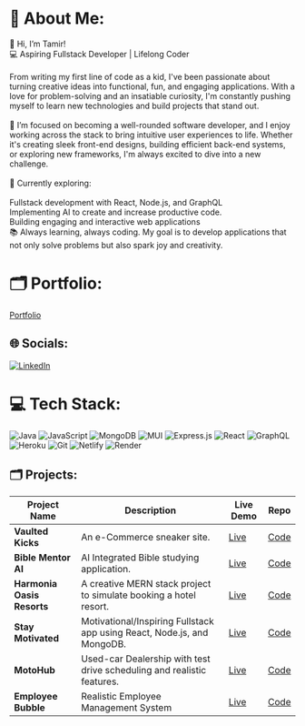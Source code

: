 # 💫 About Me:
👋 Hi, I’m Tamir!<br>💻 Aspiring Fullstack Developer | Lifelong Coder<br><br>From writing my first line of code as a kid, I've been passionate about turning creative ideas into functional, fun, and engaging applications. With a love for problem-solving and an insatiable curiosity, I'm constantly pushing myself to learn new technologies and build projects that stand out.<br><br>🎯 I’m focused on becoming a well-rounded software developer, and I enjoy working across the stack to bring intuitive user experiences to life. Whether it's creating sleek front-end designs, building efficient back-end systems, or exploring new frameworks, I'm always excited to dive into a new challenge.<br><br>🔧 Currently exploring:<br><br>Fullstack development with React, Node.js, and GraphQL<br>Implementing AI to create and increase productive code.<br>Building engaging and interactive web applications<br>📚 Always learning, always coding. My goal is to develop applications that not only solve problems but also spark joy and creativity.<br>

# 🗂️ Portfolio:
[Portfolio](https://codingmir.netlify.app/)


## 🌐 Socials:
[![LinkedIn](https://img.shields.io/badge/LinkedIn-%230077B5.svg?logo=linkedin&logoColor=white)](https://www.linkedin.com/in/tamir-phillips-6096922ba)

# 💻 Tech Stack:
![Java](https://img.shields.io/badge/java-%23ED8B00.svg?style=for-the-badge&logo=openjdk&logoColor=white) ![JavaScript](https://img.shields.io/badge/javascript-%23323330.svg?style=for-the-badge&logo=javascript&logoColor=%23F7DF1E) ![MongoDB](https://img.shields.io/badge/MongoDB-%234ea94b.svg?style=for-the-badge&logo=mongodb&logoColor=white) ![MUI](https://img.shields.io/badge/MUI-%230081CB.svg?style=for-the-badge&logo=mui&logoColor=white) ![Express.js](https://img.shields.io/badge/express.js-%23404d59.svg?style=for-the-badge&logo=express&logoColor=%2361DAFB) ![React](https://img.shields.io/badge/react-%2320232a.svg?style=for-the-badge&logo=react&logoColor=%2361DAFB) ![GraphQL](https://img.shields.io/badge/-GraphQL-E10098?style=for-the-badge&logo=graphql&logoColor=white) ![Heroku](https://img.shields.io/badge/heroku-%23430098.svg?style=for-the-badge&logo=heroku&logoColor=white) ![Git](https://img.shields.io/badge/git-%23F05033.svg?style=for-the-badge&logo=git&logoColor=white) ![Netlify](https://img.shields.io/badge/netlify-%23000000.svg?style=for-the-badge&logo=netlify&logoColor=#00C7B7) ![Render](https://img.shields.io/badge/Render-%46E3B7.svg?style=for-the-badge&logo=render&logoColor=white)

## 🗂️ Projects:
| Project Name     | Description                                             | Live Demo  | Repo  |
| ---------------- | ------------------------------------------------------- | ---------- | ----- |
| **Vaulted Kicks**  | An e-Commerce sneaker site.    | [Live](https://vaultedkicks-30b2c33a59d5.herokuapp.com/)  | [Code](https://github.com/TamirP123/vaulted-kicks-ecommercev) |
| **Bible Mentor AI**  | AI Integrated Bible studying application.   | [Live](https://bible-mentor-ai-0655b8172ba3.herokuapp.com/) | [Code](https://github.com/TamirP123/biblementor-react) |
| **Harmonia Oasis Resorts**  | A creative MERN stack project to simulate booking a hotel resort.    | [Live](https://harmonia-oasis-ceca56dc2dde.herokuapp.com/)  | [Code](https://github.com/TamirP123/resort-booking-site) |
| **Stay Motivated**  | Motivational/Inspiring Fullstack app using React, Node.js, and MongoDB.         | [Live](https://stay-motivated-6f12b575dda7.herokuapp.com/)  | [Code](https://github.com/TamirP123/motivational-react-app) |
| **MotoHub**  | Used-car Dealership with test drive scheduling and realistic features.       | [Live](https://motohub-bc8994481144.herokuapp.com/)  | [Code](https://github.com/TamirP123/motohub-mern) |
| **Employee Bubble**  | Realistic Employee Management System | [Live](https://employee-management-system-hahx.onrender.com/)  | [Code](https://github.com/TamirP123/employee-management-system) |

